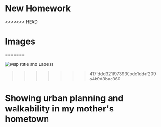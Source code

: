 # New Homework 
<<<<<<< HEAD
# Images 


=======


![Map (title and Labels)](https://user-images.githubusercontent.com/112418269/187817383-e41d8b45-8ec5-4e71-9e43-2c15bd5c83a2.png)
>>>>>>> 417fddd3211973930bdc1ddaf209a4b9d8bae869

# Showing urban planning and walkability in my mother's hometown